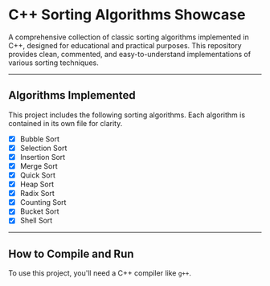 # C++ Sorting Algorithms Showcase

A comprehensive collection of classic sorting algorithms implemented in C++, designed for educational and practical purposes. This repository provides clean, commented, and easy-to-understand implementations of various sorting techniques.

---

## Algorithms Implemented

This project includes the following sorting algorithms. Each algorithm is contained in its own file for clarity.

* [x] Bubble Sort
* [x] Selection Sort
* [x] Insertion Sort
* [x] Merge Sort
* [x] Quick Sort
* [x] Heap Sort
* [x] Radix Sort
* [x] Counting Sort
* [x] Bucket Sort
* [x] Shell Sort

---

## How to Compile and Run

To use this project, you'll need a C++ compiler like `g++`.
